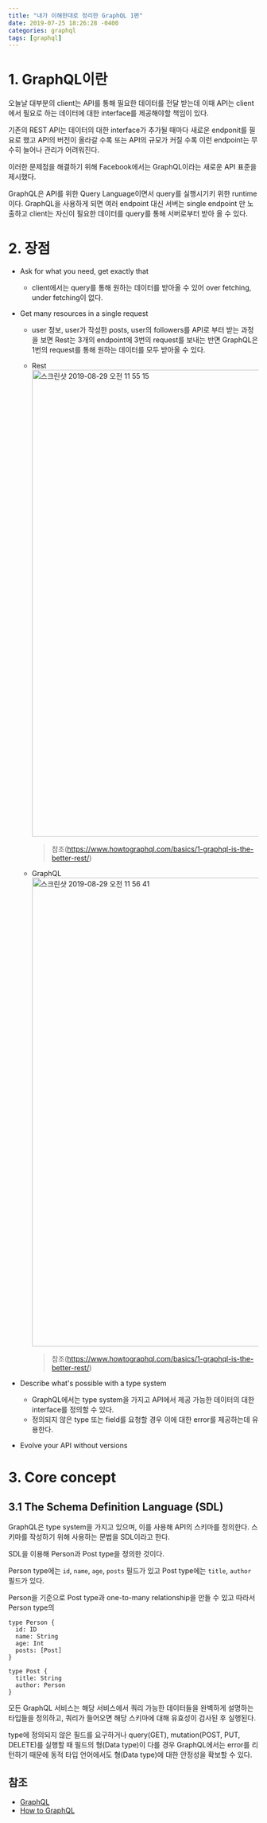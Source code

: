 ```yaml
---
title: "내가 이해한대로 정리한 GraphQL 1편"
date: 2019-07-25 18:26:28 -0400
categories: graphql
tags: [graphql]
---
```


# 1. GraphQL이란
오늘날 대부분의 client는 API를 통해 필요한 데이터를 전달 받는데 이때 API는 client에서 필요로 하는 데이터에 대한 interface를 제공해야할 책임이 있다.

기존의 REST API는 데이터의 대한 interface가 추가될 때마다 새로운 endponit를 필요로 했고 API의 버전이 올라갈 수록 또는 API의 규모가 커질 수록 이런 endpoint는 무수히 늘어나 관리가 어려워진다.

이러한 문제점을 해결하기 위해 Facebook에서는 GraphQL이라는 새로운 API 표준을 제시했다.

GraphQL은 API를 위한 Query Language이면서 query를 실행시기키 위한 runtime이다. GraphQL을 사용하게 되면 여러 endpoint 대신 서버는 single endpoint 만 노출하고 client는 자신이 필요한 데이터를 query를 통해 서버로부터 받아 올 수 있다.

# 2. 장점
- Ask for what you need, get exactly that
  - client에서는 query를 통해 원하는 데이터를 받아올 수 있어 over fetching, under fetching이 없다.

- Get many resources in a single request
  - user 정보, user가 작성한 posts, user의 followers를 API로 부터 받는 과정을 보면 Rest는 3개의 endpoint에 3번의 request를 보내는 반면
  GraphQL은 1번의 request를 통해 원하는 데이터를 모두 받아올 수 있다.
  - Rest
    <img width="939" alt="스크린샷 2019-08-29 오전 11 55 15" src="https://user-images.githubusercontent.com/44759868/63907159-5c3c5700-ca55-11e9-9a93-a2815b71dda1.png">
    > 참조(https://www.howtographql.com/basics/1-graphql-is-the-better-rest/)

  - GraphQL
    <img width="943" alt="스크린샷 2019-08-29 오전 11 56 41" src="https://user-images.githubusercontent.com/44759868/63907037-dd471e80-ca54-11e9-8473-d795e1686394.png">
    > 참조(https://www.howtographql.com/basics/1-graphql-is-the-better-rest/)

- Describe what's possible with a type system
  - GraphQL에서는 type system을 가지고 API에서 제공 가능한 데이터의 대한 interface를 정의할 수 있다.
  - 정의되지 않은 type 또는 field를 요청할 경우 이에 대한 error를 제공하는데 유용한다.

- Evolve your API without versions

# 3. Core concept

## 3.1 The Schema Definition Language (SDL)
GraphQL은 type system을 가지고 있으며, 이를 사용해 API의 스키마를 정의한다. 스키마를 작성하기 위해 사용하는 문법을 SDL이라고 한다.

SDL을 이용해 Person과 Post type을 정의한 것이다. 

Person type에는 `id`, `name`, `age`, `posts` 필드가 있고 Post type에는 `title`, `author` 필드가 있다.

Person을 기준으로 Post type과 one-to-many relationship을 만들 수 있고 따라서 Person type의 

```
type Person {
  id: ID
  name: String
  age: Int
  posts: [Post]
}

type Post {
  title: String
  author: Person
}
```

모든 GraphQL 서비스는 해당 서비스에서 쿼리 가능한 데이터들을 완벽하게 설명하는 타입들을 정의하고, 쿼리가 들어오면 해당 스키마에 대해 유효성이 검사된 후 실행된다.

type에 정의되지 않은 필드를 요구하거나 query(GET), mutation(POST, PUT, DELETE)를 실행할 때 필드의 형(Data type)이 다를 경우 GraphQL에서는 error를 리턴하기 때문에 동적 타입 언어에서도 형(Data type)에 대한 안정성을 확보할 수 있다.


## 참조
- [GraphQL](https://graphql.org/)
- [How to GraphQL](https://www.howtographql.com/)
